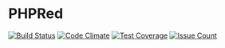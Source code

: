 # PHPRed
[![Build Status](https://travis-ci.org/mcred/phpred.svg?branch=master)](https://travis-ci.org/mcred/phpred)
[![Code Climate](https://codeclimate.com/github/mcred/phpred/badges/gpa.svg)](https://codeclimate.com/github/mcred/phpred)
[![Test Coverage](https://codeclimate.com/github/mcred/phpred/badges/coverage.svg)](https://codeclimate.com/github/mcred/phpred/coverage)
[![Issue Count](https://codeclimate.com/github/mcred/phpred/badges/issue_count.svg)](https://codeclimate.com/github/mcred/phpred)
